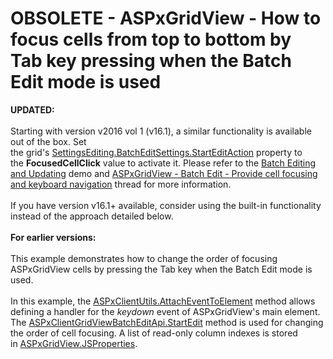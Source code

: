 # OBSOLETE - ASPxGridView - How to focus cells from top to bottom by Tab key pressing when the Batch Edit mode is used


<p><strong>UPDATED:</strong><br><br>Starting with version v2016 vol 1 (v16.1), a similar functionality is available out of the box. Set the grid's <a href="http://help.devexpress.com/#AspNet/DevExpressWebGridBatchEditSettings_StartEditActiontopic">SettingsEditing.BatchEditSettings.StartEditAction</a> property to the <strong>FocusedCellClick</strong> value to activate it. Please refer to the <a href="http://demos.devexpress.com/ASPxGridViewDemos/GridEditing/BatchEditing.aspx">Batch Editing and Updating</a> demo and <a href="https://www.devexpress.com/Support/Center/p/T363560">ASPxGridView - Batch Edit - Provide cell focusing and keyboard navigation</a> thread for more information.<br><br>If you have version v16.1+ available, consider using the built-in functionality instead of the approach detailed below.<br><br><strong>For earlier versions: </strong><br><br>This example demonstrates how to change the order of focusing ASPxGridView cells by pressing the Tab key when the Batch Edit mode is used.<br><br>In this example, the <a href="https://documentation.devexpress.com/#AspNet/DevExpressWebScriptsASPxClientUtils_AttachEventToElementtopic">ASPxClientUtils.AttachEventToElement</a> method allows defining a handler for the <em>keydown</em> event of ASPxGridView's main element. The <a href="https://documentation.devexpress.com/#AspNet/DevExpressWebScriptsASPxClientGridViewBatchEditApi_StartEdittopic">ASPxClientGridViewBatchEditApi.StartEdit</a> method is used for changing the order of cell focusing. A list of read-only column indexes is stored in <a href="https://documentation.devexpress.com/#AspNet/DevExpressWebASPxGridView_JSPropertiestopic">ASPxGridView.JSProperties</a>.</p>

<br/>


